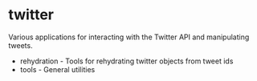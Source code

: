 twitter
=======

Various applications for interacting with the Twitter API and manipulating tweets.

* rehydration - Tools for rehydrating twitter objects from tweet ids
* tools - General utilities
